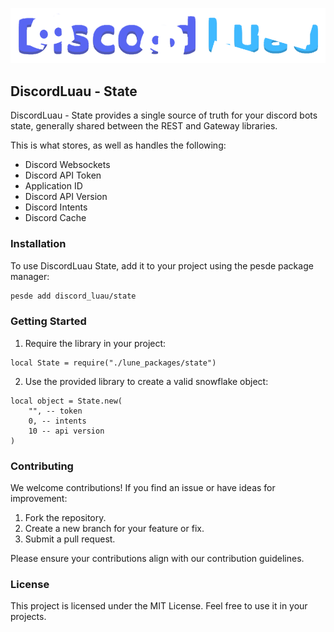 <div align="center">
	<p>
		<a href=""><img src="https://raw.githubusercontent.com/DiscordLuau/.github/master/resource/DiscordLuau-Banner.png" width="512" alt="discord-luau"/></a>
	</p>
</div>

## DiscordLuau - State

DiscordLuau - State provides a single source of truth for your discord bots state, generally shared between the REST and Gateway libraries.

This is what stores, as well as handles the following:

- Discord Websockets
- Discord API Token
- Application ID
- Discord API Version
- Discord Intents
- Discord Cache

### Installation

To use DiscordLuau State, add it to your project using the pesde package manager:

```bash
pesde add discord_luau/state
```

### Getting Started

1. Require the library in your project:
```luau
local State = require("./lune_packages/state")
```

2. Use the provided library to create a valid snowflake object:
```luau
local object = State.new(
	"", -- token
	0, -- intents
	10 -- api version
)
```

### Contributing
We welcome contributions! If you find an issue or have ideas for improvement:

1. Fork the repository.
2. Create a new branch for your feature or fix.
3. Submit a pull request.

Please ensure your contributions align with our contribution guidelines.

### License
This project is licensed under the MIT License. Feel free to use it in your projects.